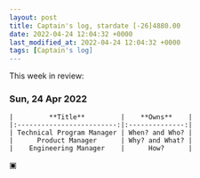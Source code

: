 ```yaml
---
layout: post
title: Captain's log, stardate [-26]4880.00
date: 2022-04-24 12:04:32 +0000
last_modified_at: 2022-04-24 12:04:32 +0000
tags: [Captain's log]
---
```


This week in review:

<!-- more -->

### Sun, 24 Apr 2022

```
|         **Title**         |    **Owns**    |
|:-------------------------:|:--------------:|
| Technical Program Manager | When? and Who? |
|      Product Manager      | Why? and What? |
|    Engineering Manager    |      How?      |
```
▣
